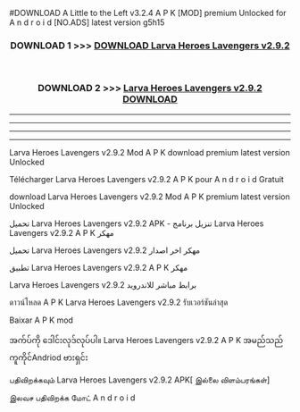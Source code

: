 #DOWNLOAD A Little to the Left v3.2.4 A P K [MOD] premium Unlocked for A n d r o i d [NO.ADS] latest version g5h15 



<div align="center">

<h3>DOWNLOAD 1 >>> <a href="https://downloadmod1.web.app/?judul=Larva Heroes Lavengers v2.9.2">DOWNLOAD Larva Heroes Lavengers v2.9.2</a></h3><br>

<h3>DOWNLOAD 2 >>> <a href="https://downloadmod1.web.app/?judul=Larva Heroes Lavengers v2.9.2">Larva Heroes Lavengers v2.9.2 DOWNLOAD </a></h3>

</div>


----------------------------------------------------------

----------------------------------------------------------

----------------------------------------------------------

----------------------------------------------------------


Larva Heroes Lavengers v2.9.2 Mod A P K download premium latest version Unlocked

Télécharger Larva Heroes Lavengers v2.9.2 A P K pour A n d r o i d Gratuit

download Larva Heroes Lavengers v2.9.2 Mod A P K premium latest version Unlocked

تحميل Larva Heroes Lavengers v2.9.2 APK - تنزيل برنامج Larva Heroes Lavengers v2.9.2 A P K مهكر

تحميل Larva Heroes Lavengers v2.9.2 مهكر اخر اصدار

تطبيق Larva Heroes Lavengers v2.9.2 A P K مهكر

Larva Heroes Lavengers v2.9.2 برابط مباشر للاندرويد

ดาวน์โหลด A P K Larva Heroes Lavengers v2.9.2 รับเวอร์ชันล่าสุด

Baixar A P K mod

အက်ပ်ကို ဒေါင်းလုဒ်လုပ်ပါ။ Larva Heroes Lavengers v2.9.2 A P K အမည်သည်ကူကိုင်Andriod ဗားရှင်း

பதிவிறக்கவும் Larva Heroes Lavengers v2.9.2 APK[ இல்லை விளம்பரங்கள்] 
 
இலவச பதிவிறக்க மோட் A n d r o i d



